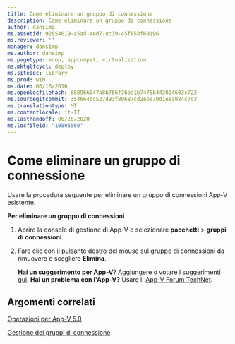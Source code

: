 ```yaml
---
title: Come eliminare un gruppo di connessione
description: Come eliminare un gruppo di connessione
author: dansimp
ms.assetid: 92654019-a5ad-4ed7-8c39-45f658f60196
ms.reviewer: ''
manager: dansimp
ms.author: dansimp
ms.pagetype: mdop, appcompat, virtualization
ms.mktglfcycl: deploy
ms.sitesec: library
ms.prod: w10
ms.date: 06/16/2016
ms.openlocfilehash: 888966047a8b766f36ba1b74788443024603c722
ms.sourcegitcommit: 354664bc527d93f80687cd2eba70d1eea024c7c3
ms.translationtype: MT
ms.contentlocale: it-IT
ms.lasthandoff: 06/26/2020
ms.locfileid: "10805560"
---
```

# Come eliminare un gruppo di connessione


Usare la procedura seguente per eliminare un gruppo di connessioni App-V esistente.

**Per eliminare un gruppo di connessioni**

1.  Aprire la console di gestione di App-V e selezionare **pacchetti** &gt; **gruppi di connessioni**.

2.  Fare clic con il pulsante destro del mouse sul gruppo di connessioni da rimuovere e scegliere **Elimina**.

    **Hai un suggerimento per App-V**? Aggiungere o votare i suggerimenti [qui](http://appv.uservoice.com/forums/280448-microsoft-application-virtualization). **Hai un problema con l'App-V?** Usare l' [App-V Forum TechNet](https://social.technet.microsoft.com/Forums/home?forum=mdopappv).

## Argomenti correlati


[Operazioni per App-V 5.0](operations-for-app-v-50.md)

[Gestione dei gruppi di connessione](managing-connection-groups.md)

 

 





